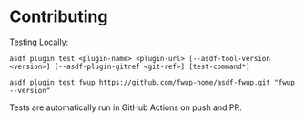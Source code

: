 # Contributing

Testing Locally:

```shell
asdf plugin test <plugin-name> <plugin-url> [--asdf-tool-version <version>] [--asdf-plugin-gitref <git-ref>] [test-command*]

asdf plugin test fwup https://github.com/fwup-home/asdf-fwup.git "fwup --version"
```

Tests are automatically run in GitHub Actions on push and PR.
